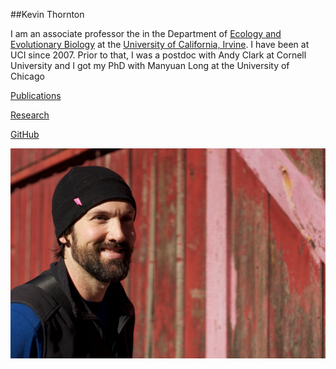##Kevin Thornton

I am an associate professor the in the Department of [Ecology and Evolutionary Biology](http://ecoevo.bio.uci.edu) at the [University of California, Irvine](http://www.uci.edu).  I have been at UCI since 2007.  Prior to that, I was a postdoc with Andy Clark at Cornell University and I got my PhD with Manyuan Long at the University of Chicago

[Publications](pubs.html)

[Research](research.html)

[GitHub](https://github.com/molpopgen)

![Kevin Thornton](images/KRT_sonoma.jpg?raw=true)
